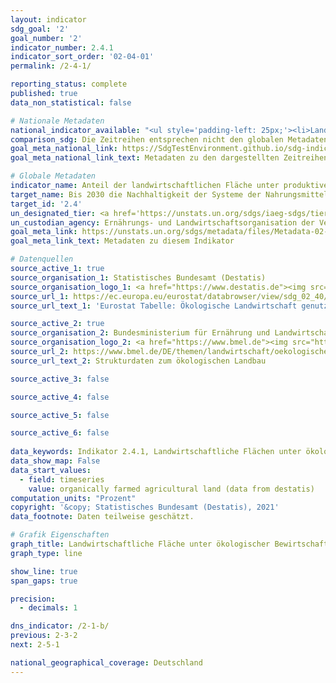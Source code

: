 ```yaml
---
layout: indicator    
sdg_goal: '2'    
goal_number: '2'    
indicator_number: 2.4.1    
indicator_sort_order: '02-04-01'    
permalink: /2-4-1/    

reporting_status: complete    
published: true    
data_non_statistical: false    

# Nationale Metadaten    
national_indicator_available: "<ul style='padding-left: 25px;'><li>Landwirtschaftliche Fläche unter ökologischer Bewirtschaftung (Daten des Statistischen Bundesamtes)</li> <li> Landwirtschaftliche Fläche unter ökologischer Bewirtschaftung (Daten des BMEL)</li></ul>"    
comparison_sdg: Die Zeitreihen entsprechen nicht den globalen Metadaten, bieten aber zusätzliche Informationen.    
goal_meta_national_link: https://SdgTestEnvironment.github.io/sdg-indicators/public/MetaDe/2.4.1.pdf    
goal_meta_national_link_text: Metadaten zu den dargestellten Zeitreihen    

# Globale Metadaten    
indicator_name: Anteil der landwirtschaftlichen Fläche unter produktiver und nachhaltiger landwirtschaftlicher Bewirtschaftung    
target_name: Bis 2030 die Nachhaltigkeit der Systeme der Nahrungsmittelproduktion sicherstellen und resiliente landwirtschaftliche Methoden anwenden, die die Produktivität und den Ertrag steigern, zur Erhaltung der Ökosysteme beitragen, die Anpassungsfähigkeit an Klimaänderungen, extreme Wetterereignisse, Dürren, Überschwemmungen und andere Katastrophen erhöhen und die Flächen- und Bodenqualität schrittweise verbessern    
target_id: '2.4'    
un_designated_tier: <a href='https://unstats.un.org/sdgs/iaeg-sdgs/tier-classification/' title='Klicken Sie hier um weitere Informationen zur UN-Tier-Klassifikation zu erhalten.'  target='_blank'>Tier II</a>    
un_custodian_agency: Ernährungs- und Landwirtschaftsorganisation der Vereinten Nationen (FAO)    
goal_meta_link: https://unstats.un.org/sdgs/metadata/files/Metadata-02-04-01.pdf    
goal_meta_link_text: Metadaten zu diesem Indikator        

# Datenquellen
source_active_1: true
source_organisation_1: Statistisches Bundesamt (Destatis)
source_organisation_logo_1: <a href="https://www.destatis.de"><img src="https://g205sdgs.github.io/sdg-indicators/public/OrgImgDe/destatis.png" alt="Logo destatis" style="height:60px; width:148px"/></a>
source_url_1: https://ec.europa.eu/eurostat/databrowser/view/sdg_02_40/default/table?lang=de
source_url_text_1: 'Eurostat Tabelle: Ökologische Landwirtschaft genutzte Fläche'

source_active_2: true
source_organisation_2: Bundesministerium für Ernährung und Landwirtschaft (BMEL)
source_organisation_logo_2: <a href="https://www.bmel.de"><img src="https://g205sdgs.github.io/sdg-indicators/public/OrgImgDe/bmel.png" alt="Logo bmel" style="height:60px; width:148px"/></a>
source_url_2: https://www.bmel.de/DE/themen/landwirtschaft/oekologischer-landbau/oekologischer-landbau-deutschland.html
source_url_text_2: Strukturdaten zum ökologischen Landbau

source_active_3: false

source_active_4: false

source_active_5: false

source_active_6: false
    
data_keywords: Indikator 2.4.1, Landwirtschaftliche Flächen unter ökologischer Bewirtschaftung, Ökoanbaufläche an der gesamten Agrarfläche    
data_show_map: False    
data_start_values: 
  - field: timeseries
    value: organically farmed agricultural land (data from destatis)    
computation_units: "Prozent"    
copyright: '&copy; Statistisches Bundesamt (Destatis), 2021'    
data_footnote: Daten teilweise geschätzt.    

# Grafik Eigenschaften    
graph_title: Landwirtschaftliche Fläche unter ökologischer Bewirtschaftung    
graph_type: line    

show_line: true
span_gaps: true

precision:
  - decimals: 1    

dns_indicator: /2-1-b/
previous: 2-3-2    
next: 2-5-1    

national_geographical_coverage: Deutschland    
---
```


<span></span>